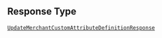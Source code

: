 ## Response Type

[`UpdateMerchantCustomAttributeDefinitionResponse`](../../doc/models/update-merchant-custom-attribute-definition-response.md)
